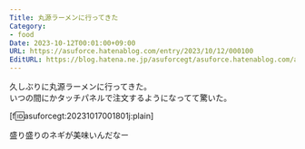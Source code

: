 ```yaml
---
Title: 丸源ラーメンに行ってきた
Category:
- food
Date: 2023-10-12T00:01:00+09:00
URL: https://asuforce.hatenablog.com/entry/2023/10/12/000100
EditURL: https://blog.hatena.ne.jp/asuforcegt/asuforce.hatenablog.com/atom/entry/6801883189051063167
---
```


久しぶりに丸源ラーメンに行ってきた。  
いつの間にかタッチパネルで注文するようになってて驚いた。

[f:id:asuforcegt:20231017001801j:plain]

盛り盛りのネギが美味いんだなー

